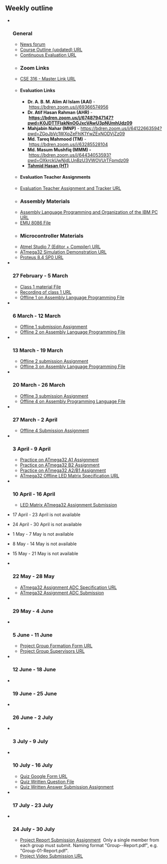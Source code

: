 <h2>Weekly outline</h2><ul><li><img width="1" height="1" src="..%5C..%5CJanuary%202018%5CCSE102%5Cfile%5Cspacer.gif" />
<img width="1" height="1" src="..%5C..%5CJanuary%202018%5CCSE102%5Cfile%5Cspacer.gif" />
<h3>General</h3>
<ul><li>
<a href="News%20forum">News forum</a>



</li><li>
<a href="https://moodle.cse.buet.ac.bd/mod/url/view.php?id=8639">Course Outline (updated) URL</a>



</li><li>
<a href="https://moodle.cse.buet.ac.bd/mod/url/view.php?id=8651">Continuous Evaluation URL</a>



</li><li>
<h3>Zoom Links</h3>





</li><li>
<a href="https://moodle.cse.buet.ac.bd/mod/url/view.php?id=7822">CSE 316 - Master Link URL</a>



</li><li>
<h4>Evaluation Links</h4><ul><li><b>Dr. A. B. M. Alim Al Islam (AAI)</b> - <a href="https://bdren.zoom.us/j/69366574956">https://bdren.zoom.us/j/69366574956</a></li><li><b>Dr. Atif Hasan Rahman (AHR)</b> -<b> <a href="https://bdren.zoom.us/j/67487947147?pwd=K0JDTTFlakNnOGJxcVAwU3pNUmhUdz09 ">https://bdren.zoom.us/j/67487947147?pwd=K0JDTTFlakNnOGJxcVAwU3pNUmhUdz09</a></b></li><li><b>Mahjabin Nahar (MNP)</b> - <a href="https://bdren.zoom.us/j/64122663594?pwd=ZGpJbVc1WXpZeFhlK1YwZExNODVjZz09">https://bdren.zoom.us/j/64122663594?pwd=ZGpJbVc1WXpZeFhlK1YwZExNODVjZz09</a></li><li><b>Md. Tareq Mahmood (TM)</b> - <a href="https://bdren.zoom.us/j/63285528104">https://bdren.zoom.us/j/63285528104</a></li><li><b>Md. Masum Mushfiq (MMM) - </b><a href="https://bdren.zoom.us/j/64434053593?pwd=OXkrckUwNjdLUnBzU3VWOVUrTFpmdz09">https://bdren.zoom.us/j/64434053593?pwd=OXkrckUwNjdLUnBzU3VWOVUrTFpmdz09</a></li><li><b><a href="https://bdren.zoom.us/j/68072711873?pwd=M3BCeUh5ODJFeW5UeDZGNS9HWWdzUT09">Tahmid Hasan (HT)</a> </b><ul></ul></li></ul>





</li><li>
<h4>Evaluation Teacher Assignments</h4>





</li><li>
<a href="https://moodle.cse.buet.ac.bd/mod/url/view.php?id=8059">Evaluation Teacher Assignment and Tracker URL</a>



</li><li>
<h3>Assembly Materials</h3>





</li><li>
<a href="https://moodle.cse.buet.ac.bd/mod/url/view.php?id=7870">Assembly Language Programming and Organization of the IBM PC URL</a>



</li><li>
<a href="file%5Cemu8086v408r11.zip">EMU 8086 File</a>



</li><li>
<h3>Microcontroller Materials</h3>





</li><li>
<a href="https://moodle.cse.buet.ac.bd/mod/url/view.php?id=8302">Atmel Studio 7 (Editor + Compiler) URL</a>



</li><li>
<a href="https://moodle.cse.buet.ac.bd/mod/url/view.php?id=8350">ATmega32 Simulation Demonstration URL</a>



</li><li>
<a href="https://moodle.cse.buet.ac.bd/mod/url/view.php?id=8453">Proteus 8.4 SP0 URL</a>



</li></ul>
</li><li><img width="1" height="1" src="..%5C..%5CJanuary%202018%5CCSE102%5Cfile%5Cspacer.gif" />
<img width="1" height="1" src="..%5C..%5CJanuary%202018%5CCSE102%5Cfile%5Cspacer.gif" />
<h3>27 February - 5 March</h3>
<ul><li>
<a href="file%5CClass-1.zip">Class 1 material File</a>



</li><li>
<a href="https://moodle.cse.buet.ac.bd/mod/url/view.php?id=7912">Recording of class 1 URL</a>



</li><li>
<a href="file%5CJan_2021_CSE_316_Assembly_Offline_1.pdf">Offline 1 on Assembly Language Programming File</a>



</li></ul>
</li><li><img width="1" height="1" src="..%5C..%5CJanuary%202018%5CCSE102%5Cfile%5Cspacer.gif" />
<img width="1" height="1" src="..%5C..%5CJanuary%202018%5CCSE102%5Cfile%5Cspacer.gif" />
<h3>6 March - 12 March</h3>
<ul><li>
<a href="Offline%201%20submission%20Assignment">Offline 1 submission Assignment</a>



</li><li>
<a href="file%5CCSE_316_offline_2.pdf">Offline 2 on Assembly Language Programming File</a>



</li></ul>
</li><li><img width="1" height="1" src="..%5C..%5CJanuary%202018%5CCSE102%5Cfile%5Cspacer.gif" />
<img width="1" height="1" src="..%5C..%5CJanuary%202018%5CCSE102%5Cfile%5Cspacer.gif" />
<h3>13 March - 19 March</h3>
<ul><li>
<a href="Offline%202%20submission%20Assignment">Offline 2 submission Assignment</a>



</li><li>
<a href="file%5CCSE_316___Assignment_3.pdf">Offline 3 on Assembly Language Programming File</a>



</li></ul>
</li><li><img width="1" height="1" src="..%5C..%5CJanuary%202018%5CCSE102%5Cfile%5Cspacer.gif" />
<img width="1" height="1" src="..%5C..%5CJanuary%202018%5CCSE102%5Cfile%5Cspacer.gif" />
<h3>20 March - 26 March</h3>
<ul><li>
<a href="Offline%203%20submission%20Assignment">Offline 3 submission Assignment</a>



</li><li>
<a href="file%5CCSE_316_Assignment_4%20%283%29.pdf">Offline 4 on Assembly Programming Language File</a>



</li></ul>
</li><li><img width="1" height="1" src="..%5C..%5CJanuary%202018%5CCSE102%5Cfile%5Cspacer.gif" />
<img width="1" height="1" src="..%5C..%5CJanuary%202018%5CCSE102%5Cfile%5Cspacer.gif" />
<h3>27 March - 2 April</h3>
<ul><li>
<a href="Offline%204%20Submission%20Assignment">Offline 4 Submission Assignment</a>



</li></ul>
</li><li><img width="1" height="1" src="..%5C..%5CJanuary%202018%5CCSE102%5Cfile%5Cspacer.gif" />
<img width="1" height="1" src="..%5C..%5CJanuary%202018%5CCSE102%5Cfile%5Cspacer.gif" />
<h3>3 April - 9 April</h3>
<ul><li>
<a href="Practice%20on%20ATmega32%20A1%20Assignment">Practice on ATmega32 A1 Assignment</a>



</li><li>
<a href="Practice%20on%20ATmega32%20B2%20Assignment">Practice on ATmega32 B2 Assignment</a>



</li><li>
<a href="Practice%20on%20ATmega32%20A2B1%20Assignment">Practice on ATmega32 A2/B1 Assignment</a>



</li><li>
<a href="https://moodle.cse.buet.ac.bd/mod/url/view.php?id=8454">ATmega32 Offline LED Matrix Specification URL</a>



</li></ul>
</li><li><img width="1" height="1" src="..%5C..%5CJanuary%202018%5CCSE102%5Cfile%5Cspacer.gif" />
<img width="1" height="1" src="..%5C..%5CJanuary%202018%5CCSE102%5Cfile%5Cspacer.gif" />
<h3>10 April - 16 April</h3>
<ul><li>
<a href="LED%20Matrix%20ATmega32%20Assignment%20Submission">LED Matrix ATmega32 Assignment Submission</a>



</li></ul>
</li><li>

17 April - 23 April is not available

</li><li>

24 April - 30 April is not available

</li><li>

1 May - 7 May is not available

</li><li>

8 May - 14 May is not available

</li><li>

15 May - 21 May is not available

</li><li><img width="1" height="1" src="..%5C..%5CJanuary%202018%5CCSE102%5Cfile%5Cspacer.gif" />
<img width="1" height="1" src="..%5C..%5CJanuary%202018%5CCSE102%5Cfile%5Cspacer.gif" />
<h3>22 May - 28 May</h3>
<ul><li>
<a href="https://moodle.cse.buet.ac.bd/mod/url/view.php?id=8536">ATmega32 Assignment ADC Specification URL</a>



</li><li>
<a href="ATmega32%20Assignment%20ADC%20Submission">ATmega32 Assignment ADC Submission</a>



</li></ul>
</li><li><img width="1" height="1" src="..%5C..%5CJanuary%202018%5CCSE102%5Cfile%5Cspacer.gif" />
<img width="1" height="1" src="..%5C..%5CJanuary%202018%5CCSE102%5Cfile%5Cspacer.gif" />
<h3>29 May - 4 June</h3>
<ul></ul>
</li><li><img width="1" height="1" src="..%5C..%5CJanuary%202018%5CCSE102%5Cfile%5Cspacer.gif" />
<img width="1" height="1" src="..%5C..%5CJanuary%202018%5CCSE102%5Cfile%5Cspacer.gif" />
<h3>5 June - 11 June</h3>
<ul><li>
<a href="https://moodle.cse.buet.ac.bd/mod/url/view.php?id=8698">Project Group Formation Form URL</a>



</li><li>
<a href="https://moodle.cse.buet.ac.bd/mod/url/view.php?id=8752">Project Group Supervisors URL</a>



</li></ul>
</li><li><img width="1" height="1" src="..%5C..%5CJanuary%202018%5CCSE102%5Cfile%5Cspacer.gif" />
<img width="1" height="1" src="..%5C..%5CJanuary%202018%5CCSE102%5Cfile%5Cspacer.gif" />
<h3>12 June - 18 June</h3>
<ul></ul>
</li><li><img width="1" height="1" src="..%5C..%5CJanuary%202018%5CCSE102%5Cfile%5Cspacer.gif" />
<img width="1" height="1" src="..%5C..%5CJanuary%202018%5CCSE102%5Cfile%5Cspacer.gif" />
<h3>19 June - 25 June</h3>
<ul></ul>
</li><li><img width="1" height="1" src="..%5C..%5CJanuary%202018%5CCSE102%5Cfile%5Cspacer.gif" />
<img width="1" height="1" src="..%5C..%5CJanuary%202018%5CCSE102%5Cfile%5Cspacer.gif" />
<h3>26 June - 2 July</h3>
<ul></ul>
</li><li><img width="1" height="1" src="..%5C..%5CJanuary%202018%5CCSE102%5Cfile%5Cspacer.gif" />
<img width="1" height="1" src="..%5C..%5CJanuary%202018%5CCSE102%5Cfile%5Cspacer.gif" />
<h3>3 July - 9 July</h3>
<ul></ul>
</li><li><img width="1" height="1" src="..%5C..%5CJanuary%202018%5CCSE102%5Cfile%5Cspacer.gif" />
<img width="1" height="1" src="..%5C..%5CJanuary%202018%5CCSE102%5Cfile%5Cspacer.gif" />
<h3>10 July - 16 July</h3>
<ul><li>
<a href="https://moodle.cse.buet.ac.bd/mod/url/view.php?id=9040">Quiz Google Form URL</a>



</li><li>
<a href="file%5Ccse-316-quiz.pdf">Quiz Written Question File</a>



</li><li>
<a href="Quiz%20Written%20Answer%20Submission%20Assignment">Quiz Written Answer Submission Assignment</a>



</li></ul>
</li><li><img width="1" height="1" src="..%5C..%5CJanuary%202018%5CCSE102%5Cfile%5Cspacer.gif" />
<img width="1" height="1" src="..%5C..%5CJanuary%202018%5CCSE102%5Cfile%5Cspacer.gif" />
<h3>17 July - 23 July</h3>
<ul></ul>
</li><li><img width="1" height="1" src="..%5C..%5CJanuary%202018%5CCSE102%5Cfile%5Cspacer.gif" />
<img width="1" height="1" src="..%5C..%5CJanuary%202018%5CCSE102%5Cfile%5Cspacer.gif" />
<h3>24 July - 30 July</h3>
<ul><li>
<a href="Project%20Report%20Submission%20Assignment">Project Report Submission Assignment</a>
 Only a single member from each group must submit. Naming format "Group-<Group No>-Report.pdf", e.g. "Group-01-Report.pdf".





</li><li>
<a href="https://moodle.cse.buet.ac.bd/mod/url/view.php?id=9129">Project Video Submission URL</a>



</li></ul>
</li></ul>

